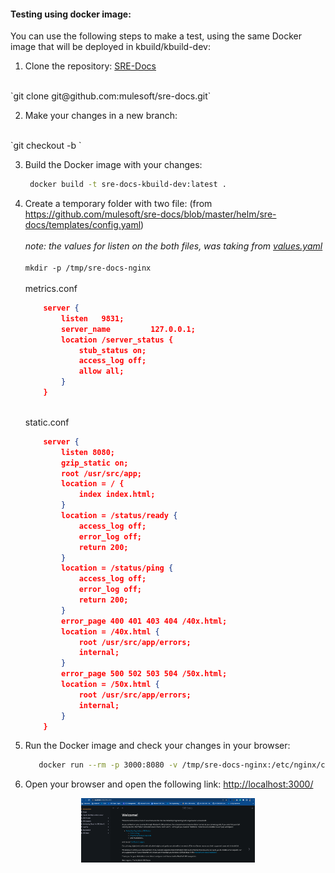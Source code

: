#### Testing using docker image:

You can use the following steps to make a test, using the same Docker image that will be deployed in kbuild/kbuild-dev:

1. Clone the repository: [SRE-Docs](https://github.com/mulesoft/sre-docs)<br>
<br>
`git clone git@github.com:mulesoft/sre-docs.git`

2. Make your changes in a new branch:<br>
<br>
`git checkout -b <new_branch>`

3. Build the Docker image with your changes:<br>
   ```sh
    docker build -t sre-docs-kbuild-dev:latest .
   ```

4. Create a temporary folder with two file: (from <https://github.com/mulesoft/sre-docs/blob/master/helm/sre-docs/templates/config.yaml>)<br>
<br>_note: the values for listen on the both files, was taking from [values.yaml](https://github.com/mulesoft/sre-docs/blob/master/helm/sre-docs/values.yaml)_<br>
<br>`mkdir -p /tmp/sre-docs-nginx`<br><br>
metrics.conf<br>

    ```json
        server {
            listen   9831;
            server_name         127.0.0.1;
            location /server_status {
                stub_status on;
                access_log off;
                allow all;
            }
        }
    ```
    <br>static.conf
    <br>

    ```json
        server {
            listen 8080;
            gzip_static on;
            root /usr/src/app;
            location = / {
                index index.html;
            }
            location = /status/ready {
                access_log off;
                error_log off;
                return 200;
            }
            location = /status/ping {
                access_log off;
                error_log off;
                return 200;
            }
            error_page 400 401 403 404 /40x.html;
            location = /40x.html {
                root /usr/src/app/errors;
                internal;
            }
            error_page 500 502 503 504 /50x.html;
            location = /50x.html {
                root /usr/src/app/errors;
                internal;
            }
        }
    ```
5. Run the Docker image and check your changes in your browser:<br>

    ```sh
       docker run --rm -p 3000:8080 -v /tmp/sre-docs-nginx:/etc/nginx/conf.d sre-docs-kbuild-dev:latest
    ```
6. Open your browser and open the following link: <http://localhost:3000/><br>
<p align="center"><a href="./img/intro.png" target="_blank"><img src="./img/intro.png" width="55%"/></a></p>
  

